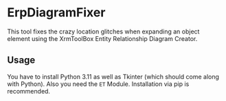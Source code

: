 # ErpDiagramFixer

This tool fixes the crazy location glitches when expanding an object element using the XrmToolBox Entity Relationship Diagram Creator. 

## Usage

You have to install Python 3.11 as well as Tkinter (which should come along with Python). Also you need the `ET` Module. Installation via pip is recommended.
